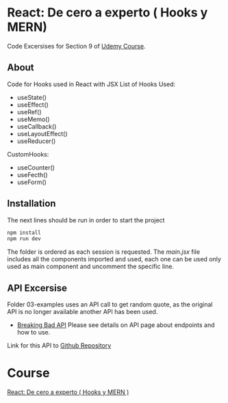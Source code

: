 # React: De cero a experto ( Hooks y MERN)

Code Excersises for Section 9 of [Udemy Course](https://www.udemy.com/course/react-cero-experto/).

## About
Code for Hooks used in React with JSX
List of Hooks Used:
- useState()
- useEffect()
- useRef()
- useMemo()
- useCallback()
- useLayoutEffect()
- useReducer()

CustomHooks:
- useCounter()
- useFecth()
- useForm()

## Installation
The next lines should be run in order to start the project

```bash
npm install 
npm run dev
```
The folder is ordered as each session is requested. The *main.jsx* file includes all the components imported and used, each one can be used only used as main component and uncomment the specific line.

## API Excersise
Folder 03-examples uses an API call to get random quote, as the original API is no longer available another API has been used.
- [Breaking Bad API](https://breakingbadquotes.xyz/)
Please see details on API page about endpoints and how to use.

Link for this API to [Github Repository](https://github.com/shevabam/breaking-bad-quotes)

# Course
[React: De cero a experto ( Hooks y MERN )](https://www.udemy.com/course/react-cero-experto/)
